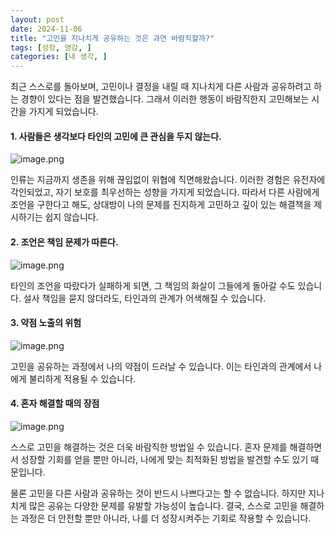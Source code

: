 ```yaml
---
layout: post
date: 2024-11-06
title: "고민을 지나치게 공유하는 것은 과연 바람직할까?"
tags: [성장, 영감, ]
categories: [내 생각, ]
---
```



최근 스스로를 돌아보며, 고민이나 결정을 내릴 때 지나치게 다른 사람과 공유하려고 하는 경향이 있다는 점을 발견했습니다. 그래서 이러한 행동이 바람직한지 고민해보는 시간을 가지게 되었습니다.



#### 1. 사람들은 생각보다 타인의 고민에 큰 관심을 두지 않는다. 


![image.png](https://prod-files-secure.s3.us-west-2.amazonaws.com/cd5b907c-015f-403c-a56d-34640931eb91/2c183d20-a67d-4bd3-92f1-f191c5ca2cf1/image.png?X-Amz-Algorithm=AWS4-HMAC-SHA256&X-Amz-Content-Sha256=UNSIGNED-PAYLOAD&X-Amz-Credential=ASIAZI2LB4666RU3JLAD%2F20250228%2Fus-west-2%2Fs3%2Faws4_request&X-Amz-Date=20250228T112119Z&X-Amz-Expires=3600&X-Amz-Security-Token=IQoJb3JpZ2luX2VjEFMaCXVzLXdlc3QtMiJGMEQCIBVGe8%2FQWXSsxsmkMz6JCNZ4%2FjF1nna2jtteJlIpb%2FZQAiAru%2BxazShqyhoHohMgZTy83GC98FgmbgyMENSY92el6SqIBAiM%2F%2F%2F%2F%2F%2F%2F%2F%2F%2F8BEAAaDDYzNzQyMzE4MzgwNSIMEW0ouUKAw%2BtJahoxKtwDOZdmNEBPKOF7DtqbAvQjXD8ll45A5vS9PnRlo77F5LeosrTU6V7%2Bj%2Bk6RrepF9%2FddFd5%2BdymDl%2BMQ3muglJjnjyUUzJ3Jz46rE62R4VpwxuQpVZojEIny5dITRp8IjrA2BcC1uPbS%2BiEJ%2BA7SdWtGLYoOXyjYKtyqehCsPjzCUGB97OkmZ9vEk%2FsXC3zKdGCL3qCr0YQNbnE53WOk6mZok7Pyl%2FYyOtTsLOoYeqIeC1tjbB9sRAHkUMpXF%2BSAr8b2d%2BECQRYT51nrsPg6LADaZQYlctD83jLz5WZoIVK3nc0QlUsrEexO4H4gLJUG%2BKwgCGRzYKsVBAKzvmMsvaM6HiWDoFxmJjfHm4zeYB8Q5M2MGc5zB7qER1tbpr7dn9eFwgQC71m4hZXAL80uxK8NfkmmvD4AazIvkSJPQwVcKf3ktqG7cUJqtKqJVZgg1lYzQwBUbwSGLNIK3%2FX07zlzHObSHZ4jHa7tF7UNedTtZpy5xBrsCHgXcYJxJP%2BXZ3Ex3q3MNxTGDl86ClpNzWVvyOVRLsvhHYC1Om1PLRDi4PYhbhU5biNbthnCu%2B0oWnJ3nz9eg1feYud4kqlgTuGOeLgTTBHAX04tSWPPk2gNPIRct%2BTtVJQtAXNxHAwvbGGvgY6pgGMsI5pdOo05xoXb3I6oqrBMqAk078pbxB9SWlXHUR%2BLkN03Mb9jqmAkbjJvW3XmnuZblJnqfWKJUL3iTaFIULPzcG0iWCRamPlT%2FNG6x4hNSZ4e25d3Pt2YcbVd4RD5RT3j1F6L%2F61OY%2FnU1lGfLEsNcOX4TLLi18VIgrOG5V4fy%2FwljI0ZqTf6wX%2FLIhOVkZi5ZthtDiB2%2FmYxvJhTLpzEeG5wbNZ&X-Amz-Signature=95ec67c1c4d6248c71a059c02fa1e617e4491b37b6ebd30fcd3d9de059f3d117&X-Amz-SignedHeaders=host&x-id=GetObject "image.png")


인류는 지금까지 생존을 위해 끊임없이 위협에 직면해왔습니다. 이러한 경험은 유전자에 각인되었고, 자기 보호를 최우선하는 성향을 가지게 되었습니다. 따라서 다른 사람에게 조언을 구한다고 해도, 상대방이 나의 문제를 진지하게 고민하고 깊이 있는 해결책을 제시하기는 쉽지 않습니다.



#### 2. 조언은 책임 문제가 따른다. 


![image.png](https://prod-files-secure.s3.us-west-2.amazonaws.com/cd5b907c-015f-403c-a56d-34640931eb91/b2ad2527-7ab5-4f6b-b32c-7548358d5f5d/image.png?X-Amz-Algorithm=AWS4-HMAC-SHA256&X-Amz-Content-Sha256=UNSIGNED-PAYLOAD&X-Amz-Credential=ASIAZI2LB4666RU3JLAD%2F20250228%2Fus-west-2%2Fs3%2Faws4_request&X-Amz-Date=20250228T112119Z&X-Amz-Expires=3600&X-Amz-Security-Token=IQoJb3JpZ2luX2VjEFMaCXVzLXdlc3QtMiJGMEQCIBVGe8%2FQWXSsxsmkMz6JCNZ4%2FjF1nna2jtteJlIpb%2FZQAiAru%2BxazShqyhoHohMgZTy83GC98FgmbgyMENSY92el6SqIBAiM%2F%2F%2F%2F%2F%2F%2F%2F%2F%2F8BEAAaDDYzNzQyMzE4MzgwNSIMEW0ouUKAw%2BtJahoxKtwDOZdmNEBPKOF7DtqbAvQjXD8ll45A5vS9PnRlo77F5LeosrTU6V7%2Bj%2Bk6RrepF9%2FddFd5%2BdymDl%2BMQ3muglJjnjyUUzJ3Jz46rE62R4VpwxuQpVZojEIny5dITRp8IjrA2BcC1uPbS%2BiEJ%2BA7SdWtGLYoOXyjYKtyqehCsPjzCUGB97OkmZ9vEk%2FsXC3zKdGCL3qCr0YQNbnE53WOk6mZok7Pyl%2FYyOtTsLOoYeqIeC1tjbB9sRAHkUMpXF%2BSAr8b2d%2BECQRYT51nrsPg6LADaZQYlctD83jLz5WZoIVK3nc0QlUsrEexO4H4gLJUG%2BKwgCGRzYKsVBAKzvmMsvaM6HiWDoFxmJjfHm4zeYB8Q5M2MGc5zB7qER1tbpr7dn9eFwgQC71m4hZXAL80uxK8NfkmmvD4AazIvkSJPQwVcKf3ktqG7cUJqtKqJVZgg1lYzQwBUbwSGLNIK3%2FX07zlzHObSHZ4jHa7tF7UNedTtZpy5xBrsCHgXcYJxJP%2BXZ3Ex3q3MNxTGDl86ClpNzWVvyOVRLsvhHYC1Om1PLRDi4PYhbhU5biNbthnCu%2B0oWnJ3nz9eg1feYud4kqlgTuGOeLgTTBHAX04tSWPPk2gNPIRct%2BTtVJQtAXNxHAwvbGGvgY6pgGMsI5pdOo05xoXb3I6oqrBMqAk078pbxB9SWlXHUR%2BLkN03Mb9jqmAkbjJvW3XmnuZblJnqfWKJUL3iTaFIULPzcG0iWCRamPlT%2FNG6x4hNSZ4e25d3Pt2YcbVd4RD5RT3j1F6L%2F61OY%2FnU1lGfLEsNcOX4TLLi18VIgrOG5V4fy%2FwljI0ZqTf6wX%2FLIhOVkZi5ZthtDiB2%2FmYxvJhTLpzEeG5wbNZ&X-Amz-Signature=9c898b0f882f77583764d035d95fceb57443a9e40891ad76b239f88f3736adc8&X-Amz-SignedHeaders=host&x-id=GetObject "image.png")


타인의 조언을 따랐다가 실패하게 되면, 그 책임의 화살이 그들에게 돌아갈 수도 있습니다. 설사 책임을 묻지 않더라도, 타인과의 관계가 어색해질 수 있습니다.



#### 3. 약점 노출의 위험


![image.png](https://prod-files-secure.s3.us-west-2.amazonaws.com/cd5b907c-015f-403c-a56d-34640931eb91/cfc28338-a7d1-4185-968e-beb22499b3a3/image.png?X-Amz-Algorithm=AWS4-HMAC-SHA256&X-Amz-Content-Sha256=UNSIGNED-PAYLOAD&X-Amz-Credential=ASIAZI2LB4666RU3JLAD%2F20250228%2Fus-west-2%2Fs3%2Faws4_request&X-Amz-Date=20250228T112119Z&X-Amz-Expires=3600&X-Amz-Security-Token=IQoJb3JpZ2luX2VjEFMaCXVzLXdlc3QtMiJGMEQCIBVGe8%2FQWXSsxsmkMz6JCNZ4%2FjF1nna2jtteJlIpb%2FZQAiAru%2BxazShqyhoHohMgZTy83GC98FgmbgyMENSY92el6SqIBAiM%2F%2F%2F%2F%2F%2F%2F%2F%2F%2F8BEAAaDDYzNzQyMzE4MzgwNSIMEW0ouUKAw%2BtJahoxKtwDOZdmNEBPKOF7DtqbAvQjXD8ll45A5vS9PnRlo77F5LeosrTU6V7%2Bj%2Bk6RrepF9%2FddFd5%2BdymDl%2BMQ3muglJjnjyUUzJ3Jz46rE62R4VpwxuQpVZojEIny5dITRp8IjrA2BcC1uPbS%2BiEJ%2BA7SdWtGLYoOXyjYKtyqehCsPjzCUGB97OkmZ9vEk%2FsXC3zKdGCL3qCr0YQNbnE53WOk6mZok7Pyl%2FYyOtTsLOoYeqIeC1tjbB9sRAHkUMpXF%2BSAr8b2d%2BECQRYT51nrsPg6LADaZQYlctD83jLz5WZoIVK3nc0QlUsrEexO4H4gLJUG%2BKwgCGRzYKsVBAKzvmMsvaM6HiWDoFxmJjfHm4zeYB8Q5M2MGc5zB7qER1tbpr7dn9eFwgQC71m4hZXAL80uxK8NfkmmvD4AazIvkSJPQwVcKf3ktqG7cUJqtKqJVZgg1lYzQwBUbwSGLNIK3%2FX07zlzHObSHZ4jHa7tF7UNedTtZpy5xBrsCHgXcYJxJP%2BXZ3Ex3q3MNxTGDl86ClpNzWVvyOVRLsvhHYC1Om1PLRDi4PYhbhU5biNbthnCu%2B0oWnJ3nz9eg1feYud4kqlgTuGOeLgTTBHAX04tSWPPk2gNPIRct%2BTtVJQtAXNxHAwvbGGvgY6pgGMsI5pdOo05xoXb3I6oqrBMqAk078pbxB9SWlXHUR%2BLkN03Mb9jqmAkbjJvW3XmnuZblJnqfWKJUL3iTaFIULPzcG0iWCRamPlT%2FNG6x4hNSZ4e25d3Pt2YcbVd4RD5RT3j1F6L%2F61OY%2FnU1lGfLEsNcOX4TLLi18VIgrOG5V4fy%2FwljI0ZqTf6wX%2FLIhOVkZi5ZthtDiB2%2FmYxvJhTLpzEeG5wbNZ&X-Amz-Signature=e66740e20b33e18118a14371bbd13ef29782f93d6ed4042244a5ffc29c8c199b&X-Amz-SignedHeaders=host&x-id=GetObject "image.png")


고민을 공유하는 과정에서 나의 약점이 드러날 수 있습니다. 이는 타인과의 관계에서 나에게 불리하게 적용될 수 있습니다.



#### 4. 혼자 해결할 때의 장점


![image.png](https://prod-files-secure.s3.us-west-2.amazonaws.com/cd5b907c-015f-403c-a56d-34640931eb91/8db7f448-922c-4c35-bc64-aa38a248f819/image.png?X-Amz-Algorithm=AWS4-HMAC-SHA256&X-Amz-Content-Sha256=UNSIGNED-PAYLOAD&X-Amz-Credential=ASIAZI2LB4666RU3JLAD%2F20250228%2Fus-west-2%2Fs3%2Faws4_request&X-Amz-Date=20250228T112119Z&X-Amz-Expires=3600&X-Amz-Security-Token=IQoJb3JpZ2luX2VjEFMaCXVzLXdlc3QtMiJGMEQCIBVGe8%2FQWXSsxsmkMz6JCNZ4%2FjF1nna2jtteJlIpb%2FZQAiAru%2BxazShqyhoHohMgZTy83GC98FgmbgyMENSY92el6SqIBAiM%2F%2F%2F%2F%2F%2F%2F%2F%2F%2F8BEAAaDDYzNzQyMzE4MzgwNSIMEW0ouUKAw%2BtJahoxKtwDOZdmNEBPKOF7DtqbAvQjXD8ll45A5vS9PnRlo77F5LeosrTU6V7%2Bj%2Bk6RrepF9%2FddFd5%2BdymDl%2BMQ3muglJjnjyUUzJ3Jz46rE62R4VpwxuQpVZojEIny5dITRp8IjrA2BcC1uPbS%2BiEJ%2BA7SdWtGLYoOXyjYKtyqehCsPjzCUGB97OkmZ9vEk%2FsXC3zKdGCL3qCr0YQNbnE53WOk6mZok7Pyl%2FYyOtTsLOoYeqIeC1tjbB9sRAHkUMpXF%2BSAr8b2d%2BECQRYT51nrsPg6LADaZQYlctD83jLz5WZoIVK3nc0QlUsrEexO4H4gLJUG%2BKwgCGRzYKsVBAKzvmMsvaM6HiWDoFxmJjfHm4zeYB8Q5M2MGc5zB7qER1tbpr7dn9eFwgQC71m4hZXAL80uxK8NfkmmvD4AazIvkSJPQwVcKf3ktqG7cUJqtKqJVZgg1lYzQwBUbwSGLNIK3%2FX07zlzHObSHZ4jHa7tF7UNedTtZpy5xBrsCHgXcYJxJP%2BXZ3Ex3q3MNxTGDl86ClpNzWVvyOVRLsvhHYC1Om1PLRDi4PYhbhU5biNbthnCu%2B0oWnJ3nz9eg1feYud4kqlgTuGOeLgTTBHAX04tSWPPk2gNPIRct%2BTtVJQtAXNxHAwvbGGvgY6pgGMsI5pdOo05xoXb3I6oqrBMqAk078pbxB9SWlXHUR%2BLkN03Mb9jqmAkbjJvW3XmnuZblJnqfWKJUL3iTaFIULPzcG0iWCRamPlT%2FNG6x4hNSZ4e25d3Pt2YcbVd4RD5RT3j1F6L%2F61OY%2FnU1lGfLEsNcOX4TLLi18VIgrOG5V4fy%2FwljI0ZqTf6wX%2FLIhOVkZi5ZthtDiB2%2FmYxvJhTLpzEeG5wbNZ&X-Amz-Signature=e5d8a22e800b868268f267e5fd6e4934d93ad4969ebf4c157f729ea48e7b9b17&X-Amz-SignedHeaders=host&x-id=GetObject "image.png")


스스로 고민을 해결하는 것은 더욱 바람직한 방법일 수 있습니다. 혼자 문제를 해결하면서 성장할 기회를 얻을 뿐만 아니라, 나에게 맞는 최적화된 방법을 발견할 수도 있기 때문입니다.


물론 고민을 다른 사람과 공유하는 것이 반드시 나쁘다고는 할 수 없습니다. 하지만 지나치게 많은 공유는 다양한 문제를 유발할 가능성이 높습니다. 결국, 스스로 고민을 해결하는 과정은 더 안전할 뿐만 아니라, 나를 더 성장시켜주는 기회로 작용할 수 있습니다.

